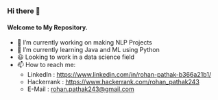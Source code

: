 ### Hi there 👋
#### Welcome to My Repository. 

- 🔭 I’m currently working on making NLP Projects
- 🌱 I’m currently learning Java and ML using Python
- :smiley: Looking to work in a data science field
- 📫 How to reach me:
    - LinkedIn : https://www.linkedin.com/in/rohan-pathak-b366a21b1/
    - Hackerrank : https://www.hackerrank.com/rohan_pathak243
    - E-Mail : rohan.pathak243@gmail.com


<!--
- 😄 Pronouns: ...
- ⚡ Fun fact: ...
-->
